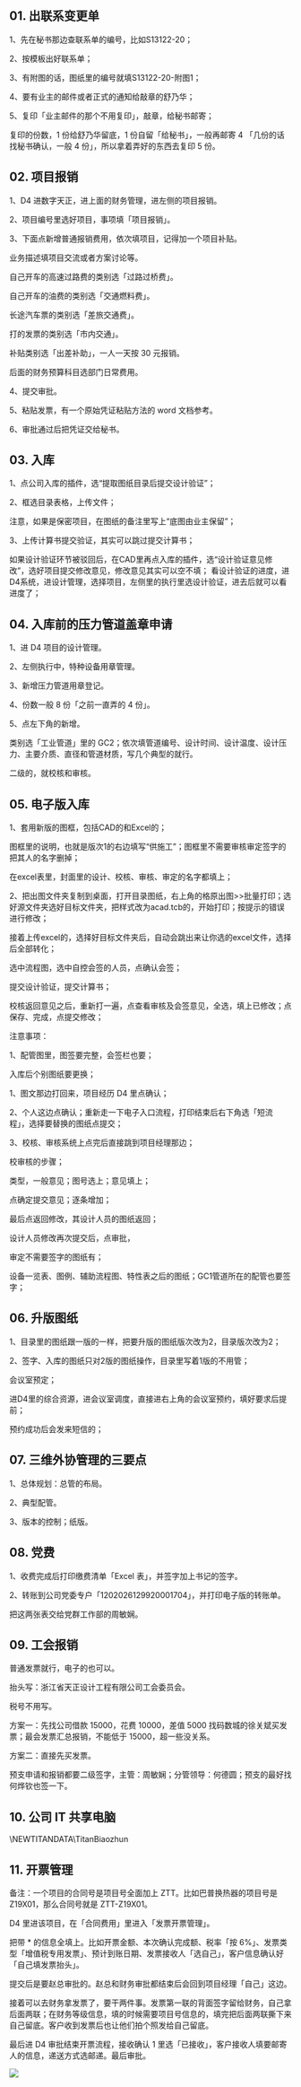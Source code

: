 ## 01. 出联系变更单

1、先在秘书那边查联系单的编号，比如S13122-20；

2、按模板出好联系单；

3、有附图的话，图纸里的编号就填S13122-20-附图1；

4、要有业主的邮件或者正式的通知给敲章的舒乃华；

5、复印「业主邮件的那个不用复印」，敲章，给秘书邮寄；

复印的份数，1 份给舒乃华留底，1 份自留「给秘书」，一般再邮寄 4 「几份的话找秘书确认，一般 4 份」，所以拿着弄好的东西去复印 5 份。

## 02. 项目报销

1、D4 进数字天正，进上面的财务管理，进左侧的项目报销。

2、项目编号里选好项目，事项填「项目报销」。

3、下面点新增普通报销费用，依次填项目，记得加一个项目补贴。

业务描述填项目交流或者方案讨论等。

自己开车的高速过路费的类别选「过路过桥费」。

自己开车的油费的类别选「交通燃料费」。

长途汽车票的类别选「差旅交通费」。

打的发票的类别选「市内交通」。

补贴类别选「出差补助」，一人一天按 30 元报销。

后面的财务预算科目选部门日常费用。

4、提交审批。

5、粘贴发票，有一个原始凭证粘贴方法的 word 文档参考。

6、审批通过后把凭证交给秘书。

## 03. 入库

1、点公司入库的插件，选“提取图纸目录后提交设计验证”；

2、框选目录表格，上传文件；

注意，如果是保密项目，在图纸的备注里写上“底图由业主保留”；

3、上传计算书提交验证，其实可以跳过提交计算书；

如果设计验证环节被驳回后，在CAD里再点入库的插件，选“设计验证意见修改”，选好项目提交修改意见，修改意见其实可以空不填；
看设计验证的进度，进D4系统，进设计管理，选择项目，左侧里的执行里选设计验证，进去后就可以看进度了；

## 04. 入库前的压力管道盖章申请

1、进 D4 项目的设计管理。

2、左侧执行中，特种设备用章管理。

3、新增压力管道用章登记。

4、份数一般 8 份「之前一直弄的 4 份」。

5、点左下角的新增。

类别选「工业管道」里的 GC2；依次填管道编号、设计时间、设计温度、设计压力、主要介质、直径和管道材质，写几个典型的就行。

二级的，就校核和审核。

## 05. 电子版入库

1、套用新版的图框，包括CAD的和Excel的；

图框里的说明，也就是版次1的右边填写“供施工”；图框里不需要审核审定签字的把其人的名字删掉；

在excel表里，封面里的设计、校核、审核、审定的名字都填上；

2、把出图文件夹复制到桌面，打开目录图纸，右上角的格原出图>>批量打印；选好源文件夹选好目标文件夹，把样式改为acad.tcb的，开始打印；按提示的错误进行修改；

接着上传excel的，选择好目标文件夹后，自动会跳出来让你选的excel文件，选择后全部转化；

选中流程图，选中自控会签的人员，点确认会签；

提交设计验证，提交计算书；

校核返回意见之后，重新打一遍，点查看审核及会签意见，全选，填上已修改；点保存、完成，点提交修改；

注意事项：

1、配管图里，图签要完整，会签栏也要；

入库后个别图纸要更换；

1、图文那边打回来，项目经历 D4 里点确认；

2、个人这边点确认；重新走一下电子入口流程，打印结束后右下角选「短流程」，选择要替换的图纸点提交；

3、校核、审核系统上点完后直接跳到项目经理那边；

校审核的步骤；

类型，一般意见；图号选上；意见填上；

点确定提交意见；逐条增加；

最后点返回修改，其设计人员的图纸返回；

设计人员修改再次提交后，点审批，


审定不需要签字的图纸有；

设备一览表、图例、辅助流程图、特性表之后的图纸；GC1管道所在的配管也要签字；

## 06. 升版图纸

1、目录里的图纸跟一版的一样，把要升版的图纸版次改为2，目录版次改为2；

2、签字、入库的图纸只对2版的图纸操作，目录里写着1版的不用管；

会议室预定；

进D4里的综合资源，进会议室调度，直接进右上角的会议室预约，填好要求后提前；

预约成功后会发来短信的；

## 07. 三维外协管理的三要点

1、总体规划：总管的布局。

2、典型配管。

3、版本的控制；纸版。

## 08. 党费

1、收费完成后打印缴费清单「Excel 表」，并签字加上书记的签字。

2、转账到公司党委专户「1202026129920001704」，并打印电子版的转账单。

把这两张表交给党群工作部的周敏娴。

## 09. 工会报销

普通发票就行，电子的也可以。

抬头写：浙江省天正设计工程有限公司工会委员会。

税号不用写。

方案一：先找公司借款 15000，花费 10000，差值 5000 找码数城的徐关斌买发票；最会发票汇总报销，不能低于 15000，超一些没关系。

方案二：直接先买发票。

预支申请和报销都要二级签字，主管：周敏娴；分管领导：何德圆；预支的最好找何烨钦也签一下。

## 10. 公司 IT 共享电脑

\\NEWTITANDATA\TitanBiaozhun

## 11. 开票管理

备注：一个项目的合同号是项目号全面加上 ZTT。比如巴普换热器的项目号是 Z19X01，那么合同号就是 ZTT-Z19X01。

D4 里进该项目，在「合同费用」里进入「发票开票管理」。

把带 * 的信息全填上。比如开票金额、本次确认完成额、税率「按 6%」、发票类型「增值税专用发票」、预计到账日期、发票接收人「选自己」，客户信息确认好「自己填发票抬头」。

提交后是要赵总审批的。赵总和财务审批都结束后会回到项目经理「自己」这边。

接着可以去财务拿发票了，要干两件事。发票第一联的背面签字留给财务，自己拿后面两联；在财务等级信息，填的时候需要项目号信息的，填完把后面两联撕下来自己留底。客户收到发票后也让他们拍个照发给自己留底。

最后进 D4 审批结束开票流程，接收确认 1 里选「已接收」，客户接收人填要邮寄人的信息，递送方式选邮递。最后审批。

![](https://raw.githubusercontent.com/dalong0514/selfstudy/master/图片链接/化工设计/2019077.PNG)




